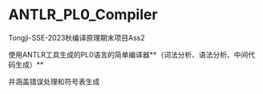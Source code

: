 # ANTLR_PL0_Compiler
Tongji-SSE-2023秋编译原理期末项目Ass2

使用ANTLR工具生成的PL0语言的简单编译器**（词法分析、语法分析、中间代码生成）**

并涵盖错误处理和符号表生成
